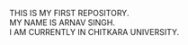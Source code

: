 THIS IS MY FIRST REPOSITORY.
<br>
MY NAME IS ARNAV SINGH.
<br>
I AM CURRENTLY IN CHITKARA UNIVERSITY.
